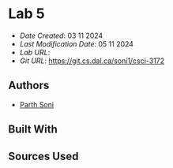 <!--- The following README.md sample file was adapted from https://gist.github.com/PurpleBooth/109311bb0361f32d87a2#file-readme-template-md by Gabriella Mosquera for academic use ---> 
<!--- You may delete any comments in this sample README.md file. If needing to use as a .txt file then simply delete all comments, edit as needed, and save as a README.txt file --->

# Lab 5

* *Date Created*: 03 11 2024
* *Last Modification Date*: 05 11 2024
* *Lab URL*: 
* *Git URL*: <https://git.cs.dal.ca/soni1/csci-3172>

## Authors

* [Parth Soni](pr223646@dal.ca)

## Built With

<!--- Provide a list of the frameworks used to build this application, your list should include the name of the framework used, the url where the framework is available for download and what the framework was used for, see the example below --->

<!-- * [Bootstrap] (https://getbootstrap.com) -->

## Sources Used

